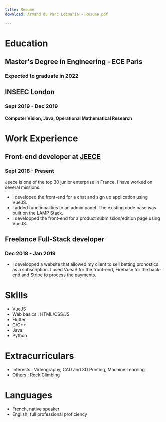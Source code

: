 ```yaml
---
title: Resume
download: Armand du Parc Locmaria - Resume.pdf

---
```

# Education

## Master's Degree in Engineering - ECE Paris

### Expected to graduate in 2022  

## INSEEC London

### Sept 2019 - Dec 2019

#### Computer Vision, Java, Operational Mathematical Research  

# Work Experience

## Front-end developer at [JEECE](https://www.google.com)
### Sept 2018 - Present

Jeece is one of the top 30 junior enterprise in France. I have worked on several missions:

* I developed the front-end for a chat and sign up application using VueJS.
* I added functionalities to an admin panel. The existing code base was built on the LAMP Stack.
* I developped the front-end for a product submission/edition page using VueJS.  

## Freelance Full-Stack developer
### Dec 2018 - Jan 2019
* I developped a website that allowed my client to sell betting pronostics as a subscription. I used VueJS for the front-end, Firebase for the back-end and Stripe to process the payments.  

# Skills

* VueJS
* Web basics :  HTML/CSS/JS
* Flutter
* C/C++
* Java
* Python  

# Extracurriculars

* Interests : Videography, CAD and 3D Printing, Machine Learning
* Others : Rock Climbing  

# Languages

* French, native speaker
* English, full professional proficiency